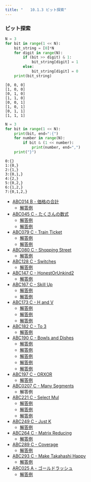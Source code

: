 ```yaml
---
title: "　　10.1.3 ビット探索"
---
```


### ビット探索

```python:サンプルコード：sample_711.py
N = 3
for bit in range(1 << N):
    bit_string = [0]*N
    for digit in range(N):
        if (bit >> digit) & 1:
            bit_string[digit] = 1
        else:
            bit_string[digit] = 0
    print(bit_string)
```

```text:実行結果
[0, 0, 0]
[1, 0, 0]
[0, 1, 0]
[1, 1, 0]
[0, 0, 1]
[1, 0, 1]
[0, 1, 1]
[1, 1, 1]
```

```python:サンプルコード：sample_712.py
N = 3
for bit in range(1 << N):
    print(bit, end=":{")
    for number in range(N):
        if bit & (1 << number):
            print(number, end=",")
    print("}")
```

```text:実行結果
0:{}
1:{0,}
2:{1,}
3:{0,1,}
4:{2,}
5:{0,2,}
6:{1,2,}
7:{0,1,2,}
```

- [ABC014 B - 価格の合計](https://atcoder.jp/contests/abc014/tasks/abc014_2)
    - [解答例](https://atcoder.jp/contests/abc014/submissions/35454018)
- [ABC045 C - たくさんの数式](https://atcoder.jp/contests/abc045/tasks/arc061_a)
    - [解答例](https://atcoder.jp/contests/abc045/submissions/18355643)
    - [解答例](https://atcoder.jp/contests/abc045/submissions/18299968)
- [ABC079 C - Train Ticket](https://atcoder.jp/contests/abc079/tasks/abc079_c)
    - [解答例](https://atcoder.jp/contests/abc079/submissions/18355677)
    - [解答例](https://atcoder.jp/contests/abc079/submissions/18355686)
- [ABC080 C - Shopping Street](https://atcoder.jp/contests/abc080/tasks/abc080_c)
    - [解答例](https://atcoder.jp/contests/abc080/submissions/18354640)
- [ABC128 C - Switches](https://atcoder.jp/contests/abc128/tasks/abc128_c)
    - [解答例](https://atcoder.jp/contests/abc128/submissions/18355701)
- [ABC147 C - HonestOrUnkind2](https://atcoder.jp/contests/abc147/tasks/abc147_c)
    - [解答例](https://atcoder.jp/contests/abc147/submissions/18355713)
- [ABC167 C - Skill Up](https://atcoder.jp/contests/abc167/tasks/abc167_c)
    - [解答例](https://atcoder.jp/contests/abc167/submissions/13710156)
    - [解答例](https://atcoder.jp/contests/abc167/submissions/13709693)
- [ABC173 C - H and V](https://atcoder.jp/contests/abc173/tasks/abc173_c)
    - [解答例](https://atcoder.jp/contests/abc173/submissions/15048898)
    - [解答例](https://atcoder.jp/contests/abc173/submissions/15049722)
    - [解答例](https://atcoder.jp/contests/abc173/submissions/15020758)
- [ABC182 C - To 3](https://atcoder.jp/contests/abc182/tasks/abc182_c)
    - [解答例](https://atcoder.jp/contests/abc182/submissions/24899799)
- [ABC190 C - Bowls and Dishes](https://atcoder.jp/contests/abc190/tasks/abc190_c)
    - [解答例](https://atcoder.jp/contests/abc190/submissions/29831076)
    - [解答例](https://atcoder.jp/contests/abc190/submissions/29830643)
    - [解答例](https://atcoder.jp/contests/abc190/submissions/29830754)
    - [解答例](https://atcoder.jp/contests/abc190/submissions/29831151)
    - [解答例](https://atcoder.jp/contests/abc190/submissions/29831182)
- [ABC197 C - ORXOR](https://atcoder.jp/contests/abc197/tasks/abc197_c)
    - [解答例](https://atcoder.jp/contests/abc197/submissions/30621095)
- [ABC0207 C - Many Segments](https://atcoder.jp/contests/abc207/tasks/abc207_c)
    - 解答例
- [ABC221 C - Select Mul](https://atcoder.jp/contests/abc221/tasks/abc221_c)
    - [解答例](https://atcoder.jp/contests/abc221/submissions/29608492)
    - [解答例](https://atcoder.jp/contests/abc221/submissions/29608607)
    - [解答例](https://atcoder.jp/contests/abc221/submissions/29608682)
- [ABC249 C - Just K](https://atcoder.jp/contests/abc249/tasks/abc249_c)
    - [解答例](https://atcoder.jp/contests/abc249/submissions/31287937)
- [ABC264 C - Matrix Reducing](https://atcoder.jp/contests/abc264/tasks/abc264_c)
    - [解答例](https://atcoder.jp/contests/abc264/submissions/34195333)
- [ABC289 C - Coverage](https://atcoder.jp/contests/abc289/tasks/abc289_c)
    - [解答例](https://atcoder.jp/contests/abc289/submissions/40568505)
- [ABC293 C - Make Takahashi Happy](https://atcoder.jp/contests/abc293/tasks/abc293_c)
    - [解答例](https://atcoder.jp/contests/abc293/submissions/40544805)
- [ARC025 A - ゴールドラッシュ](https://atcoder.jp/contests/arc025/tasks/arc025_1)
    - [解答例](https://atcoder.jp/contests/arc025/submissions/18355891)